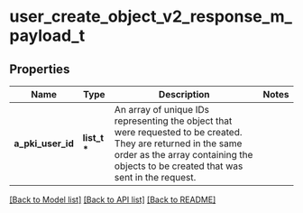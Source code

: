 # user_create_object_v2_response_m_payload_t

## Properties
Name | Type | Description | Notes
------------ | ------------- | ------------- | -------------
**a_pki_user_id** | **list_t \*** | An array of unique IDs representing the object that were requested to be created.  They are returned in the same order as the array containing the objects to be created that was sent in the request. | 

[[Back to Model list]](../README.md#documentation-for-models) [[Back to API list]](../README.md#documentation-for-api-endpoints) [[Back to README]](../README.md)


